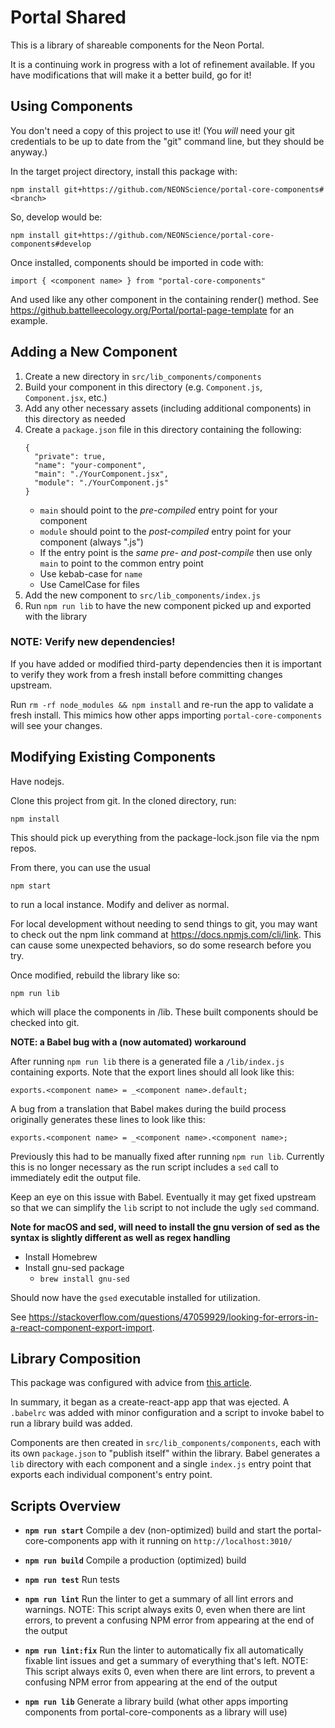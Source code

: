 # Portal Shared

This is a library of shareable components for the Neon Portal.

It is a continuing work in progress with a lot of refinement available.  If you have modifications that will make it a better build, go for it!


## Using Components

You don't need a copy of this project to use it!
(You _will_ need your git credentials to be up to date from the "git" command line, but they should be anyway.)

In the target project directory, install this package with:

    npm install git+https://github.com/NEONScience/portal-core-components#<branch>

So, develop would be:

    npm install git+https://github.com/NEONScience/portal-core-components#develop

Once installed, components should be imported in code with:

    import { <component name> } from "portal-core-components"

And used like any other component in the containing render() method.  See https://github.battelleecology.org/Portal/portal-page-template for an example.


## Adding a New Component

1. Create a new directory in `src/lib_components/components`
2. Build your component in this directory (e.g. `Component.js`, `Component.jsx`, etc.)
3. Add any other necessary assets (including additional components) in this directory as needed
4. Create a `package.json` file in this directory containing the following:
    ```
    {
      "private": true,
      "name": "your-component",
      "main": "./YourComponent.jsx",
      "module": "./YourComponent.js"
    }
    ```
    * `main` should point to the _pre-compiled_ entry point for your component
    * `module` should point to the _post-compiled_ entry point for your component (always ".js")
    * If the entry point is the _same pre- and post-compile_ then use only `main` to point to the common entry point
    * Use kebab-case for `name`
    * Use CamelCase for files
5. Add the new component to `src/lib_components/index.js`
6. Run `npm run lib` to have the new component picked up and exported with the library

### NOTE: Verify new dependencies!

If you have added or modified third-party dependencies then it is important to verify they work from a fresh install before committing changes upstream.

Run `rm -rf node_modules && npm install` and re-run the app to validate a fresh install. This mimics how other apps importing `portal-core-components` will see your changes.

## Modifying Existing Components

Have nodejs.

Clone this project from git.  In the cloned directory, run:

    npm install

This should pick up everything from the package-lock.json file via the npm repos.

From there, you can use the usual

    npm start

to run a local instance.  Modify and deliver as normal.

For local development without needing to send things to git, you may want to check out the npm link command at https://docs.npmjs.com/cli/link.  This can cause some unexpected behaviors, so do some research before you try.

Once modified, rebuild the library like so:

    npm run lib

which will place the components in /lib.  These built components should be checked into git.

**NOTE: a Babel bug with a (now automated) workaround**

After running `npm run lib` there is a generated file a `/lib/index.js` containing exports. Note that the export lines should all look like this:

    exports.<component name> = _<component name>.default;

A bug from a translation that Babel makes during the build process originally generates these lines to look like this:

    exports.<component name> = _<component name>.<component name>;

Previously this had to be manually fixed after running  `npm run lib`. Currently this is no longer necessary as the run script includes a `sed` call to immediately edit the output file.

Keep an eye on this issue with Babel. Eventually it may get fixed upstream so that we can simplify the `lib` script to not include the ugly `sed` command.

**Note for macOS and sed, will need to install the gnu version of sed as the syntax is slightly different as well as regex handling**

- Install Homebrew
- Install gnu-sed package
  - `brew install gnu-sed`

Should now have the `gsed` executable installed for utilization.

See https://stackoverflow.com/questions/47059929/looking-for-errors-in-a-react-component-export-import.


## Library Composition

This package was configured with advice from [this article](https://medium.com/@lokhmakov/best-way-to-create-npm-packages-with-create-react-app-b24dd449c354).

In summary, it began as a create-react-app app that was ejected. A `.babelrc` was added with minor configuration and a script to invoke babel to run a library build was added.

Components are then created in `src/lib_components/components`, each with its own `package.json` to "publish itself" within the library. Babel generates a `lib` directory with each component and a single `index.js` entry point that exports each individual component's entry point.


## Scripts Overview

* **`npm run start`**
    Compile a dev (non-optimized) build and start the portal-core-components app with it running on `http://localhost:3010/`

* **`npm run build`**
    Compile a production (optimized) build

* **`npm run test`**
    Run tests

* **`npm run lint`**
    Run the linter to get a summary of all lint errors and warnings.
    NOTE: This script always exits 0, even when there are lint errors, to prevent a confusing NPM error from appearing at the end of the output

* **`npm run lint:fix`**
    Run the linter to automatically fix all automatically fixable lint issues and get a summary of everything that's left.
    NOTE: This script always exits 0, even when there are lint errors, to prevent a confusing NPM error from appearing at the end of the output

* **`npm run lib`**
    Generate a library build (what other apps importing components from portal-core-components as a library will use)
